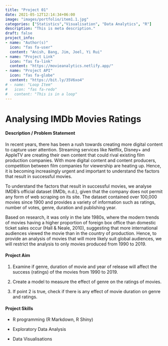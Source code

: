 ```yaml
---
title: "Project 01"
date: 2021-05-12T12:14:34+06:00
image: "images/portfolio/item1.1.jpg"
categories: ["Statistics","Visualisation", "Data Analytics", "R"]
description: "This is meta description."
draft: false
project_info:
- name: "Author(s)"
  icon: "fas fa-user"
  content: "Anish, Bang, Jim, Joel, Yi Rui"
- name: "Project Link"
  icon: "fas fa-link"
  content: "https://movieanalytics.netlify.app/"
- name: "Project API"
  icon: "fas fa-globe"
  content: "https://bit.ly/35V6xo4"
# - name: "Loop Item"
#   icon: "fas fa-redo"
#   content: "This is in a loop"
---
```

# Analysing IMDb Movies Ratings

#### Description / Problem Statement

In recent years, there has been a rush towards creating more digital content to capture user attention. Streaming services like Netflix, Disney+ and AppleTV are creating their own content that could rival existing film production companies. With more digital content and content producers, competition between film companies for viewership are heating up. Hence, it is becoming increasingly urgent and important to understand the factors that result in successful movies.

To understand the factors that result in successful movies, we analyse IMDB’s official dataset (IMDb, n.d.), given that the company does not permit any form of web scraping on its site. The dataset contained over 100,000 movies since 1900 and provides a variety of information such as ratings, number of votes, genre, duration and publishing year.

Based on research, it was only in the late 1980s, where the modern trends of movies having a higher proportion of foreign box office than domestic ticket sales occur (Hall & Neale, 2010), suggesting that more international audiences viewed the movie than in the country of production. Hence, to provide an analysis of movies that will more likely suit global audiences, we will restrict the analysis to only movies produced from 1990 to 2019.


#### Project Aim

1. Examine if genre, duration of movie and year of release will affect the success (ratings) of the movies from 1990 to 2019.

2. Create a model to measure the effect of genre on the ratings of movies.

3. If point 2 is true, check if there is any effect of movie duration on genre and ratings.


#### Project Skills 

- R programming (R Markdown, R Shiny)

- Exploratory Data Analysis

- Data Visualisations 